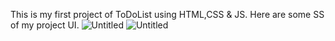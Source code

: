 This is my first project of ToDoList using HTML,CSS & JS. Here are some SS of my project UI.
![Untitled](https://github.com/iamdeepak123/Mytodolist-project/assets/166540047/a246ef21-1673-4b2d-8d7b-881a9e77ac5e)
![Untitled](https://github.com/iamdeepak123/Mytodolist-project/assets/166540047/cb721ad5-1c58-4ca8-aacb-93df329f8b3f)

